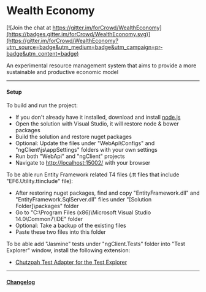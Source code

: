 # Wealth Economy

[![Join the chat at https://gitter.im/forCrowd/WealthEconomy](https://badges.gitter.im/forCrowd/WealthEconomy.svg)](https://gitter.im/forCrowd/WealthEconomy?utm_source=badge&utm_medium=badge&utm_campaign=pr-badge&utm_content=badge)

An experimental resource management system that aims to provide a more sustainable and productive economic model

---

#### Setup

To build and run the project:
* If you don't already have it installed, download and install [node.js](https://nodejs.org/)
* Open the solution with Visual Studio, it will restore node & bower packages
* Build the solution and restore nuget packages
* Optional: Update the files under "WebApi\Configs" and "ngClient\js\appSettings" folders with your own settings
* Run both "WebApi" and "ngClient" projects
* Navigate to [http://localhost:15002/](http://localhost:15002/) with your browser

To be able run Entity Framework related T4 files (.tt files that include "EF6.Utility.ttinclude" file):
* After restoring nuget packages, find and copy "EntityFramework.dll" and "EntityFramework.SqlServer.dll" files under "[Solution Folder]\packages" folder
* Go to "C:\Program Files (x86)\Microsoft Visual Studio 14.0\Common7\IDE" folder
* Optional: Take a backup of the existing files
* Paste these two files into this folder

To be able add "Jasmine" tests under "ngClient.Tests" folder into "Test Explorer" window, install the following extension:
* [Chutzpah Test Adapter for the Test Explorer](https://visualstudiogallery.msdn.microsoft.com/f8741f04-bae4-4900-81c7-7c9bfb9ed1fe)

---

#### [Changelog](/CHANGELOG.md)
